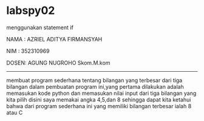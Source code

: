 # labspy02
menggunakan statement if

NAMA : AZRIEL ADITYA FIRMANSYAH

NIM  : 352310969

DOSEN: AGUNG NUGROHO Skom.M.kom
_________________________________________________________________________________________________________________________________________________________________________________

membuat program sederhana tentang bilangan yang terbesar dari tiga bilangan
dalam pembuatan program ini,yang pertama dilakukan adalah memasukan kode python dan memasukan nilai input dari tiga bilangan yang kita pilih
disini saya memakai angka 4,5,dan 8
sehingga dapat kita ketahui bahwa dari program sederhana ini yang memiliki bilangan terbesar ialah 8 atau C
